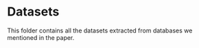 # Datasets

This folder contains all the datasets extracted from databases we mentioned in the paper.